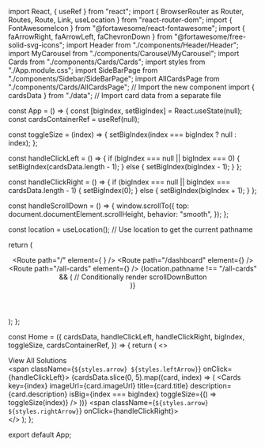 import React, { useRef } from "react";
import { BrowserRouter as Router, Routes, Route, Link, useLocation } from "react-router-dom";
import { FontAwesomeIcon } from "@fortawesome/react-fontawesome";
import { faArrowRight, faArrowLeft, faChevronDown } from "@fortawesome/free-solid-svg-icons";
import Header from "./components/Header/Header";
import MyCarousel from "./components/Carousel/MyCarousel";
import Cards from "./components/Cards/Cards";
import styles from "./App.module.css";
import SideBarPage from "./components/Sidebar/SideBarPage";
import AllCardsPage from "./components/Cards/AllCardsPage"; // Import the new component
import { cardsData } from "./data"; // Import card data from a separate file

const App = () => {
  const [bigIndex, setBigIndex] = React.useState(null);
  const cardsContainerRef = useRef(null);

  const toggleSize = (index) => {
    setBigIndex(index === bigIndex ? null : index);
  };

  const handleClickLeft = () => {
    if (bigIndex === null || bigIndex === 0) {
      setBigIndex(cardsData.length - 1);
    } else {
      setBigIndex(bigIndex - 1);
    }
  };

  const handleClickRight = () => {
    if (bigIndex === null || bigIndex === cardsData.length - 1) {
      setBigIndex(0);
    } else {
      setBigIndex(bigIndex + 1);
    }
  };

  const handleScrollDown = () => {
    window.scrollTo({
      top: document.documentElement.scrollHeight,
      behavior: "smooth",
    });
  };

  const location = useLocation(); // Use location to get the current pathname

  return (
    <div className={styles.app}>
      <Header />
      <Routes>
        <Route
          path="/"
          element={
            <Home
              cardsData={cardsData}
              handleClickLeft={handleClickLeft}
              handleClickRight={handleClickRight}
              bigIndex={bigIndex}
              toggleSize={toggleSize}
              cardsContainerRef={cardsContainerRef}
            />
          }
        />
        <Route path="/dashboard" element={<SideBarPage />} />
        <Route
          path="/all-cards"
          element={<AllCardsPage cardsData={cardsData} cardsContainerRef={cardsContainerRef} />}
        />
      </Routes>
      {location.pathname !== "/all-cards" && ( // Conditionally render scrollDownButton
        <div className={styles.scrollDownButton} onClick={handleScrollDown} title="Scroll Down">
          <FontAwesomeIcon icon={faChevronDown} />
        </div>
      )}
    </div>
  );
};

const Home = ({
  cardsData,
  handleClickLeft,
  handleClickRight,
  bigIndex,
  toggleSize,
  cardsContainerRef,
}) => {
  return (
    <>
      <MyCarousel />
      <div className={styles.cardsContainer} ref={cardsContainerRef}>
        <div className={styles.viewAllContainer}>
          <Link to="/all-cards" className={styles.viewAllButton}>
            View All Solutions <FontAwesomeIcon icon={faArrowRight} className={styles.icon} />
          </Link>
        </div>
        <span className={`${styles.arrow} ${styles.leftArrow}`} onClick={handleClickLeft}>
          <FontAwesomeIcon icon={faArrowLeft} title="Previous" />
        </span>
        {cardsData.slice(0, 5).map((card, index) => (
          <Cards
            key={index}
            imageUrl={card.imageUrl}
            title={card.title}
            description={card.description}
            isBig={index === bigIndex}
            toggleSize={() => toggleSize(index)}
          />
        ))}
        <span className={`${styles.arrow} ${styles.rightArrow}`} onClick={handleClickRight}>
          <FontAwesomeIcon icon={faArrowRight} title="Next" />
        </span>
      </div>
    </>
  );
};

export default App;
